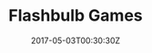 ---
title: "Flashbulb Games"
site_link: "https://www.flashbulbgames.com/"
description: "Small startup studio with big ambitions."
location: "Copenhagen"
active: true
active_from: "2016-05-01"
active_to: ""
tags: []
date: "2017-05-03T00:30:30Z"
---